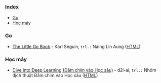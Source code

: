 ### Index

* [Go](#golang)
* [Học máy](#machine-learning)


### <a id="golang"></a>Go

* [The Little Go Book](https://github.com/nainglinaung/the-little-go-book) - Karl Seguin, `trl.:` Naing Lin Aung ([HTML](https://github.com/quangnh89/the-little-go-book/blob/master/vi/go.md))


### <a id="machine-learning"></a>Học máy

* [Dive into Deep Learning (Đắm chìm vào Học sâu)](https://d2l.ai) - d2l-ai, `trl.:` Nhóm dịch thuật Đắm chìm vào Học sâu ([HTML](https://d2l.aivivn.com))
<!-- 
* [Machine Learning Yearn (Khát khao học máy)](https://nessie.ilab.sztaki.hu/~kornai/2020/AdvancedMachineLearning/Ng_MachineLearningYearning.pdf) - Andrew Ng, `trl.:` Nhóm dịch thuật Machine Learning cơ bản ([HTML](https://github.com/mlbvn/ml-yearning-vi/blob/main/chapters/book_mly_with_cover_vn.pdf)) -->
